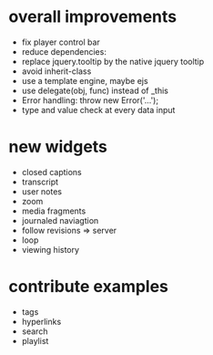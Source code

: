 
# overall improvements
- fix player control bar
- reduce dependencies: 
 - replace jquery.tooltip by the native jquery tooltip
 - avoid inherit-class
- use a template engine, maybe ejs
- use delegate(obj, func) instead of _this
- Error handling: throw new Error('...');
- type and value check at every data input

# new widgets
- closed captions
- transcript
- user notes
- zoom
- media fragments 
- journaled naviagtion
- follow revisions => server
- loop
- viewing history


# contribute examples
- tags
- hyperlinks
- search
- playlist
